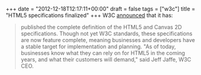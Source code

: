 +++
date = "2012-12-18T12:17:11+00:00"
draft = false
tags = ["w3c"]
title = "HTML5 specifications finalized"
+++
W3C [announced](http://www.w3.org/News/2012#entry-9667) that it has:

> published the complete definition of the HTML5 and Canvas 2D specifications. Though not yet W3C standards, these specifications are now feature complete, meaning businesses and developers have a stable target for implementation and planning. "As of today, businesses know what they can rely on for HTML5 in the coming years, and what their customers will demand," said Jeff Jaffe, W3C CEO.